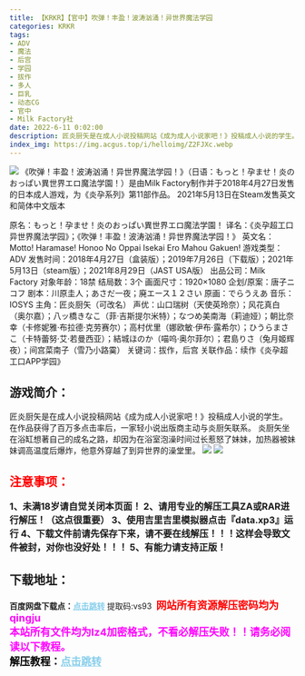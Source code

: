 ```yaml
---
title: 【KRKR】【官中】吹弹！丰盈！波涛汹涌！异世界魔法学园
categories: KRKR
tags:
- ADV
- 魔法
- 后宫
- 学园
- 拔作
- 多人
- 巨乳
- 动态CG
- 官中
- Milk Factory社
date: 2022-6-11 0:02:00
description: 匠炎厨矢是在成人小说投稿网站《成为成人小说家吧！》投稿成人小说的学生。在作品获得了百万多点击率后，一家轻小说出版商主动与炎厨矢联系。炎厨矢坐在浴缸想著自己的成名之路，却因为在浴室泡澡时间过长惹怒了妹妹，加热器被妹妹调高温度后爆炸，他意外穿越了到异世界的澡堂里。
index_img: https://img.acgus.top/i/helloimg/Z2FJXc.webp
---
```

![](https://img.acgus.top/i/helloimg/Z2FJXc.webp)
《吹弹！丰盈！波涛汹涌！异世界魔法学园！》（日语：もっと！孕ませ！炎のおっぱい異世界エロ魔法学園！）是由Milk Factory制作并于2018年4月27日发售的日本成人游戏，为《炎孕系列》第11部作品。
2021年5月13日在Steam发售英文和简体中文版本

原名：もっと！孕ませ！炎のおっぱい異世界エロ魔法学園！
译名：《炎孕超工口异世界魔法学园》；《吹弹！丰盈！波涛汹涌！异世界魔法学园！》
英文名：Motto! Haramase! Honoo No Oppai Isekai Ero Mahou Gakuen!
游戏类型：ADV
发售时间：2018年4月27日（盒装版）；2019年7月26日（下载版）；2021年5月13日（steam版）；2021年8月29日（JAST USA版）
出品公司：Milk Factory
对象年龄：18禁
结局数：3个
画面尺寸：1920×1080
企划/原案：唐子ニコフ
剧本：川原圭人；あさだ一夜；廃エース１２さい
原画：でらうえあ
音乐：IOSYS
主角：匠炎厨矢（可改名）
声优：山口瑞树（天使英玲奈）；风花真白（奥尔嘉）；八ッ橋きなこ（菲·吉斯提尔米特）；なつめ美南海（莉迪娅）；朝比奈幸（卡修妮雅·布拉德·克劳赛尔）；高村优里（娜欧敏·伊布·露希尔）；ひうらまさこ（卡特蕾努·艾·若曼西亚）；結城ほのか（喵呜·奥尔菲尔）；君島りさ（兔月姬辉夜）；间宫菜南子（雪乃小路霙）
关键词：拔作，后宫
关联作品：续作《炎孕超工口APP学园》

## 游戏简介：
匠炎厨矢是在成人小说投稿网站《成为成人小说家吧！》投稿成人小说的学生。
在作品获得了百万多点击率后，一家轻小说出版商主动与炎厨矢联系。
炎厨矢坐在浴缸想著自己的成名之路，却因为在浴室泡澡时间过长惹怒了妹妹，加热器被妹妹调高温度后爆炸，他意外穿越了到异世界的澡堂里。
![](https://img.acgus.top/i/helloimg/Z2Fqdm.webp)
![](https://img.acgus.top/i/helloimg/Z2Fem0.webp)






## <font color=#FF0000 >注意事项：</font>
<font size=3><b>1、未满18岁请自觉关闭本页面！
2、请用专业的解压工具ZA或RAR进行解压！（这点很重要）
3、使用吉里吉里模拟器点击『data.xp3』运行
4、下载文件前请先保存下来，请不要在线解压！！！这样会导致文件被封，对你也没好处！！！
5、有能力请支持正版！</b></font>

## 下载地址：
<b>百度网盘下载点：</b><a href="https://pan.baidu.com/s/1_fuLtqKBudbNIn8bp6WkkQ?pwd=vs93" style="color: #87CEEB;"><b>点击跳转</b></a> 提取码:vs93
<a style="padding: 0" href="https://post.qingju.org/AD/"><img style="max-width:100%" src="https://img.acgus.top/i/2024/07/478f689b8021d8d499ab43d21acf137a.gif" alt=""></a>
<b><font color=#FF0000 size=4>网站所有资源解压密码均为</b></font><b><font color=#FF00FF size=4>qingju</font><font color=#FF0000 ></font></b><br><b><font color=#FF00FF size=4>本站所有文件均为lz4加密格式，不看必解压失败！！请务必阅读以下教程。</b></font><br><b><font color=#000 size=4>解压教程：</b><a href="https://post.qingju.org/tutorial/000/" style="color: #87CEEB;"><b>点击跳转</b></a>